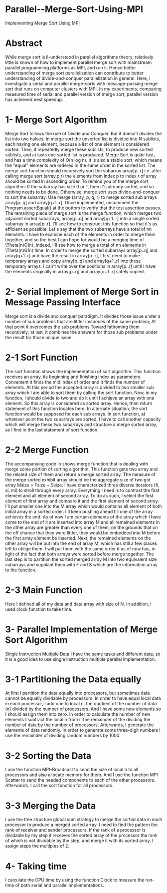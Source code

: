 # Parallel--Merge-Sort-Using-MPI
Implementing Merge Sort Using MPI
# Abstract
While merge sort is 
ll-understood in parallel algorithms theory, relatively little is known of how to implement parallel merge sort with mainstream parallel programming platforms as MPI, and run it. Hence better understanding of merge sort parallelization can contribute to better understanding of divide-and-conquer parallelization in general. Here, I investigate a serial and parallel merge-sorts with message-passing merge sort that runs on computer clusters with MPI. In my experiments, comparing measured time of serial and parallel version of merge sort, parallel version has achieved best speedup.
# 1- Merge Sort Algorithm
Merge Sort follows the rule of Divide and Conquer. But it doesn't divides the list into two halves. In merge sort the unsorted list is divided into N sublists, each having one element, because a list of one element is considered sorted. Then, it repeatedly merge these sublists, to produce new sorted sublists, and at lasts one sorted list is produced. Merge Sort is quite fast, and has a time complexity of O(n log n). It is also a stable sort, which means the "equal" elements are ordered in the same order in the sorted list.
The merge sort function should recursively sort the subarray array[p..r] i.e. after calling merge sort (array,p,r) the elements from index p to index r of array should be sorted in ascending order. To remind you of the merge sort algorithm: If the subarray has size 0 or 1, then it's already sorted, and so nothing needs to be done. Otherwise, merge sort uses divide-and-conquer to sort the subarray.
Use merge (array, p, q, r) to merge sorted sub arrays array[p..q] and array[q+1..r]. Once implemented, uncomment the Program.assertEqual() at the bottom to verify that the test assertion passes.
The remaining piece of merge sort is the merge function, which merges two adjacent sorted subarrays, array[p..q] and array[q+1..r] into a single sorted subarray in array[p..r]. I'll see how to construct this function so that it's as efficient as possible. Let's say that the two subarrays have a total of nn elements. I have to examine each of the elements in order to merge them together, and so the best I can hope for would be a merging time of \Theta(n)Θ(n). Indeed, I'll see how to merge a total of nn elements in \Theta(n)Θ(n) time.
In order to merge the sorted subarrays array[p..q] and array[q+1..r] and have the result in array[p..r], I first need to make temporary arrays and copy array[p..q] and array[q+1..r] into these temporary arrays. I can't write over the positions in array[p..r] until I have the elements originally in array[p..q] and array[q+1..r] safely copied.
# 2- Serial Implement of Merge Sort in Message Passing Interface
Merge sort is a divide and conquer paradigm. It divides those issue under a number of sub problems that are littler instances of the same problem; At that point it overcomes the sub problems Toward fathoming them recursively; at last, it combines the answers for those sub problems under the result for those unique issue.
# 2-1 Sort Function
The sort function shows the implementation of sort algorithm. This function receives an array, its beginning and finishing index as parameters. Convenient it finds the mid index of order and it finds the number of elements. At this period the accepted array is divided to two smaller sub array which I are able to sort them by calling the sort function. Now, in my function, I should divide to two and do it until I achieve an array with one element. So this array is considered as sorted array.
Hence, then return statement of this function locates here. In alternate situation, the sort function would be supposed for each sub arrays. In sort function, at whatever point the two subarrays are sorted, I have to call another capacity which will merge these two subarrays and structure a merge sorted array, as I find in the last statement of sort function.
# 2-2 Merge Function
The accompanying code in shows merge function that is dealing with merge some portion of sorting algorithm. This function gets two array and the related size of them and return a merge sorted array. The measure of the merge sorted exhibit array should be the aggregate size of two got array Msize = Fsize + Ssize. I have characterized three diverse iterators (fi, si, mi) to stroll through every array. Everything I need is to contrast the first element and all element of second array.
To do as such, I select the first element of first array and compare it and the first element of second array. I'll put smaller one into the M array which would contains all element of both initial array in a sorted order. I'll keep pushing ahead till one of the array achieves the end. As of now I am certain elements of the array which I have come to the end of it are inserted into array M and all remained elements in the other array are greater than every one of them, on the grounds that on the off chance that they were littler, they would be embedded into M before the first array element be inserted.
Next, the remained elements on the other array will be put into the end of array M, which has still a few places left to oblige them. I will put them with the same order it as of now has, in light of the fact that both arrays were sorted before merge together.
The last step is to partition the sorted merged array M into two equivalent size subarrays and supplant them with F and S which are the information array to the function.
# 2-3 Main Function
Here I defined all of my data and data array with size of N. In addition, I used clock function to take time.
# 3- Parallel Implementation of Merge Sort Algorithm
Single Instruction Multiple Data
I have the same tasks and different data, so it is a good idea to use single instruction multiple parallel implementation.
# 3-1 Partitioning the Data equally
At first I partition the data equally into processors, but sometimes data cannot be equally dividable by processors. In order to have equal local data in each processor, I add one to local n, the quotient of the number of data (n) divided by the number of processors. And I have some new elements so I should assign them into zero. In order to calculate the number of new elements I subtract the local n from r, the remainder of the dividing the number of data by the number of processors. Afterwards, I generate the elements of data randomly. In order to generate some three-digit numbers I use the remainder of dividing random numbers by 1000.
# 3-2 Sorting the Data
I use the function MPI-Broadcast to send the size of local n to all processors and also allocate memory for them. And I use the function MPI Scatter to send the needed components to each of the other processors.
Afterwards, I call the sort function for all processors.
# 3-3 Merging the Data
I use the tree structure global sum strategy to merge the sorted data in each processor to produce a merged sorted array.
I need to find the pattern the rank of receiver and sender processors. If the rank of a processor is dividable by my step it receives the sorted array of the processor the rank of which is not dividable by the step, and merge it with its sorted array. I assign steps the multiples of 2.
# 4- Taking time
I calculate the CPU time by using the function Clock to measure the run-time of both serial and parallel implementations.

